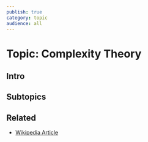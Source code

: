 ```yaml
---
publish: true
category: topic
audience: all
---
```

# Topic: Complexity Theory
## Intro 

## Subtopics


## Related
- [Wikipedia Article](https://en.wikipedia.org/wiki/Computational_complexity_theory)
